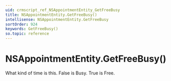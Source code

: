```yaml
---
uid: crmscript_ref_NSAppointmentEntity_GetFreeBusy
title: NSAppointmentEntity.GetFreeBusy()
intellisense: NSAppointmentEntity.GetFreeBusy
sortOrder: 924
keywords: GetFreeBusy()
so.topic: reference
---
```


# NSAppointmentEntity.GetFreeBusy()

What kind of time is this. False is Busy. True is Free.

